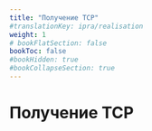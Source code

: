 ```yaml
---
title: "Получение ТСР"
#translationKey: ipra/realisation
weight: 1
# bookFlatSection: false
bookToc: false
#bookHidden: true
#bookCollapseSection: true
---
```


# Получение ТСР
